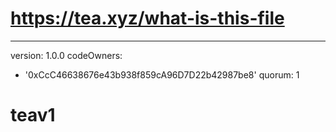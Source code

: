 # https://tea.xyz/what-is-this-file
---
version: 1.0.0
codeOwners:
  - '0xCcC46638676e43b938f859cA96D7D22b42987be8'
quorum: 1
# teav1
